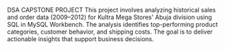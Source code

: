 DSA CAPSTONE PROJECT
This project involves analyzing historical sales and order data (2009–2012) for Kultra Mega Stores' Abuja division using SQL in MySQL Workbench. The analysis identifies top-performing product categories, customer behavior, and shipping costs.  The goal is to deliver actionable insights that support business decisions.       
